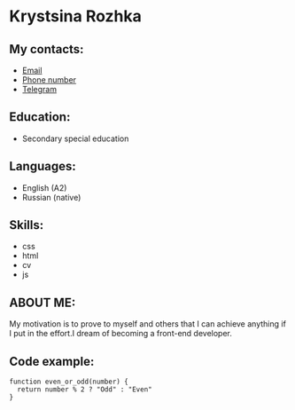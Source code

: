 # Krystsina Rozhka

## My contacts:

- [Email](kovalevskaya.kristina.kot@gmail.com)
- [Phone number](<+375(25)7166769>)
- [Telegram](https://t.me/rosemarycat)

## Education:

- Secondary special education

## Languages:

- English (A2)
- Russian (native)

## Skills:

- css
- html
- cv
- js

## ABOUT ME:

My motivation is to prove to myself and others that I can achieve
anything if I put in the effort.I dream of becoming a front-end
developer.

## Сode example:

```
function even_or_odd(number) {
  return number % 2 ? "Odd" : "Even"
}
```

